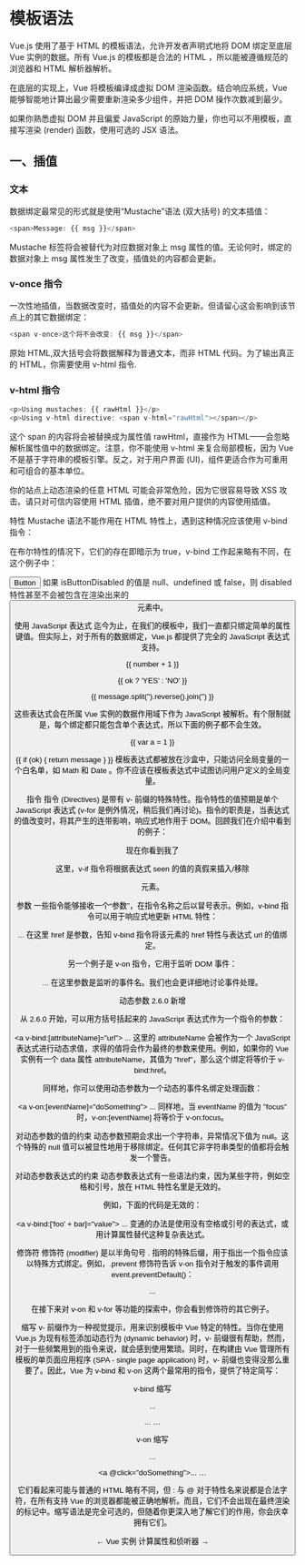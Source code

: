 # 模板语法

Vue.js 使用了基于 HTML 的模板语法，允许开发者声明式地将 DOM 绑定至底层 Vue 实例的数据。所有 Vue.js 的模板都是合法的 HTML ，所以能被遵循规范的浏览器和 HTML 解析器解析。

在底层的实现上，Vue 将模板编译成虚拟 DOM 渲染函数。结合响应系统，Vue 能够智能地计算出最少需要重新渲染多少组件，并把 DOM 操作次数减到最少。

如果你熟悉虚拟 DOM 并且偏爱 JavaScript 的原始力量，你也可以不用模板，直接写渲染 (render) 函数，使用可选的 JSX 语法。

## 一、插值

### 文本
数据绑定最常见的形式就是使用“Mustache”语法 (双大括号) 的文本插值：
```js
<span>Message: {{ msg }}</span>
```
Mustache 标签将会被替代为对应数据对象上 msg 属性的值。无论何时，绑定的数据对象上 msg 属性发生了改变，插值处的内容都会更新。

### v-once 指令

一次性地插值，当数据改变时，插值处的内容不会更新。但请留心这会影响到该节点上的其它数据绑定：
```js
<span v-once>这个将不会改变: {{ msg }}</span>
```

原始 HTML,双大括号会将数据解释为普通文本，而非 HTML 代码。为了输出真正的 HTML，你需要使用 v-html 指令.

### v-html 指令
```js
<p>Using mustaches: {{ rawHtml }}</p>
<p>Using v-html directive: <span v-html="rawHtml"></span></p>
```

这个 span 的内容将会被替换成为属性值 rawHtml，直接作为 HTML——会忽略解析属性值中的数据绑定。注意，你不能使用 v-html 来复合局部模板，因为 Vue 不是基于字符串的模板引擎。反之，对于用户界面 (UI)，组件更适合作为可重用和可组合的基本单位。

你的站点上动态渲染的任意 HTML 可能会非常危险，因为它很容易导致 XSS 攻击。请只对可信内容使用 HTML 插值，绝不要对用户提供的内容使用插值。

特性
Mustache 语法不能作用在 HTML 特性上，遇到这种情况应该使用 v-bind 指令：

<div v-bind:id="dynamicId"></div>
在布尔特性的情况下，它们的存在即暗示为 true，v-bind 工作起来略有不同，在这个例子中：

<button v-bind:disabled="isButtonDisabled">Button</button>
如果 isButtonDisabled 的值是 null、undefined 或 false，则 disabled 特性甚至不会被包含在渲染出来的 <button> 元素中。

使用 JavaScript 表达式
迄今为止，在我们的模板中，我们一直都只绑定简单的属性键值。但实际上，对于所有的数据绑定，Vue.js 都提供了完全的 JavaScript 表达式支持。

{{ number + 1 }}

{{ ok ? 'YES' : 'NO' }}

{{ message.split('').reverse().join('') }}

<div v-bind:id="'list-' + id"></div>
这些表达式会在所属 Vue 实例的数据作用域下作为 JavaScript 被解析。有个限制就是，每个绑定都只能包含单个表达式，所以下面的例子都不会生效。

<!-- 这是语句，不是表达式 -->
{{ var a = 1 }}

<!-- 流控制也不会生效，请使用三元表达式 -->
{{ if (ok) { return message } }}
模板表达式都被放在沙盒中，只能访问全局变量的一个白名单，如 Math 和 Date 。你不应该在模板表达式中试图访问用户定义的全局变量。

指令
指令 (Directives) 是带有 v- 前缀的特殊特性。指令特性的值预期是单个 JavaScript 表达式 (v-for 是例外情况，稍后我们再讨论)。指令的职责是，当表达式的值改变时，将其产生的连带影响，响应式地作用于 DOM。回顾我们在介绍中看到的例子：

<p v-if="seen">现在你看到我了</p>
这里，v-if 指令将根据表达式 seen 的值的真假来插入/移除 <p> 元素。

参数
一些指令能够接收一个“参数”，在指令名称之后以冒号表示。例如，v-bind 指令可以用于响应式地更新 HTML 特性：

<a v-bind:href="url">...</a>
在这里 href 是参数，告知 v-bind 指令将该元素的 href 特性与表达式 url 的值绑定。

另一个例子是 v-on 指令，它用于监听 DOM 事件：

<a v-on:click="doSomething">...</a>
在这里参数是监听的事件名。我们也会更详细地讨论事件处理。

动态参数
2.6.0 新增

从 2.6.0 开始，可以用方括号括起来的 JavaScript 表达式作为一个指令的参数：

<a v-bind:[attributeName]="url"> ... </a>
这里的 attributeName 会被作为一个 JavaScript 表达式进行动态求值，求得的值将会作为最终的参数来使用。例如，如果你的 Vue 实例有一个 data 属性 attributeName，其值为 "href"，那么这个绑定将等价于 v-bind:href。

同样地，你可以使用动态参数为一个动态的事件名绑定处理函数：

<a v-on:[eventName]="doSomething"> ... </a>
同样地，当 eventName 的值为 "focus" 时，v-on:[eventName] 将等价于 v-on:focus。

对动态参数的值的约束
动态参数预期会求出一个字符串，异常情况下值为 null。这个特殊的 null 值可以被显性地用于移除绑定。任何其它非字符串类型的值都将会触发一个警告。

对动态参数表达式的约束
动态参数表达式有一些语法约束，因为某些字符，例如空格和引号，放在 HTML 特性名里是无效的。

例如，下面的代码是无效的：

<!-- 这会触发一个编译警告 -->
<a v-bind:['foo' + bar]="value"> ... </a>
变通的办法是使用没有空格或引号的表达式，或用计算属性替代这种复杂表达式。

修饰符
修饰符 (modifier) 是以半角句号 . 指明的特殊后缀，用于指出一个指令应该以特殊方式绑定。例如，.prevent 修饰符告诉 v-on 指令对于触发的事件调用 event.preventDefault()：

<form v-on:submit.prevent="onSubmit">...</form>
在接下来对 v-on 和 v-for 等功能的探索中，你会看到修饰符的其它例子。

缩写
v- 前缀作为一种视觉提示，用来识别模板中 Vue 特定的特性。当你在使用 Vue.js 为现有标签添加动态行为 (dynamic behavior) 时，v- 前缀很有帮助，然而，对于一些频繁用到的指令来说，就会感到使用繁琐。同时，在构建由 Vue 管理所有模板的单页面应用程序 (SPA - single page application) 时，v- 前缀也变得没那么重要了。因此，Vue 为 v-bind 和 v-on 这两个最常用的指令，提供了特定简写：

v-bind 缩写
<!-- 完整语法 -->
<a v-bind:href="url">...</a>

<!-- 缩写 -->
<a :href="url">...</a>
…

v-on 缩写
<!-- 完整语法 -->
<a v-on:click="doSomething">...</a>

<!-- 缩写 -->
<a @click="doSomething">...</a>
…

它们看起来可能与普通的 HTML 略有不同，但 : 与 @ 对于特性名来说都是合法字符，在所有支持 Vue 的浏览器都能被正确地解析。而且，它们不会出现在最终渲染的标记中。缩写语法是完全可选的，但随着你更深入地了解它们的作用，你会庆幸拥有它们。

← Vue 实例 计算属性和侦听器 →
